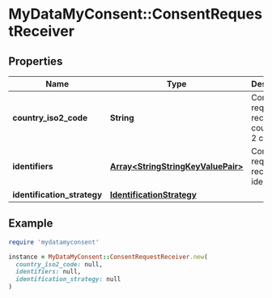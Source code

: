 # MyDataMyConsent::ConsentRequestReceiver

## Properties

| Name | Type | Description | Notes |
| ---- | ---- | ----------- | ----- |
| **country_iso2_code** | **String** | Consent request receiver country ISO 2 code |  |
| **identifiers** | [**Array&lt;StringStringKeyValuePair&gt;**](StringStringKeyValuePair.md) | Consent request receiver identifiers |  |
| **identification_strategy** | [**IdentificationStrategy**](IdentificationStrategy.md) |  |  |

## Example

```ruby
require 'mydatamyconsent'

instance = MyDataMyConsent::ConsentRequestReceiver.new(
  country_iso2_code: null,
  identifiers: null,
  identification_strategy: null
)
```

